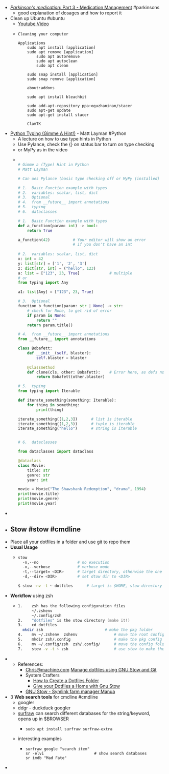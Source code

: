 - [*Parkinson's medication*: Part 3 - Medication Management](https://youtu.be/uFkTFb73GTw?si=p4j3R6znIueL_U_m) #parkinsons
	- good explanation of dosages and how to report it
- Clean up Ubuntu #ubuntu
	- [Youtube Video]({{https://www.youtube.com/watch?v=GfGbFFQQYFc)
	- ```
	  Cleaning your computer
	  
	  Applications
	      sudo apt install [application]
	      sudo apt remove [application]
	          sudo apt autoremove
	          sudo apt autoclean
	          sudo apt clean
	  
	      sudo snap install [application]
	      sudo snap remove [application]
	  
	      about:addons
	  
	      sudo apt install bleachbit
	      
	      sudo add-apt-repository ppa:oguzhaninan/stacer
	      sudo apt-get update
	      sudo apt-get install stacer
	  
	      ClamTK
	  ```
- [Python Typing (Gimme A Hint!)](https://www.youtube.com/watch?v=E2d-tMRFDN8&t=3444s) - Matt Layman #Python
	- A lecture on how to use type hints in Python
	- Use Pylance, check the {} on status bar to turn on type checking
	- or MyPy as in the video
	- ```python
	  
	  # Gimme a (Type) Hint in Python
	  # Matt Layman
	  
	  # Can ues Pylance (basic type checking off or MyPy (installed)
	  
	  # 1.  Basic Function example with types
	  # 2.  variables: scalar, list, dict
	  # 3.  Optional
	  # 4.  from __future__ import annotations
	  # 5.  typing
	  # 6.  dataclasses 
	  
	  # 1.  Basic Function example with types
	  def a_function(param: int) -> bool:
	      return True 
	  
	  a_function(42)          # Your editor will show an error
	                          # if you don't have an int
	                          
	  # 2.  variables: scalar, list, dict
	  x: int = 42
	  y: list[str] = ['1', '2', '3']
	  z: dict[str, int] = ("hello", 123)
	  a: list = ["123", 23, True]             # multiple
	  # or
	  from typing import Any
	  
	  a1: list[Any] = ["123", 23, True]
	  
	  # 3.  Optional
	  function b_function(param: str | None) -> str:
	      # check for None, to get rid of error
	      if param is None:
	          return ""
	      return param.title()
	  
	  # 4.  from __future__ import annotations
	  from __future__ import annotations
	  
	  class Bobafett:
	      def __init__(self, blaster):
	          self.blaster = blaster
	      
	      @classmethod
	      def clone(cls, other: Bobafett):    # Error here, as defs not completed
	          return Bobafett(other.blaster)
	  
	  # 5.  typing
	  from typing import Iterable
	  
	  def iterate_something(something: Iterable):
	      for thing in something:
	          print(thing)
	  
	  iterate_something([1,2,3])      # list is iterable
	  iterate_something((1,2,3))      # tuple is iterable
	  iterate_something("hello")      # string is iterable
	  
	  
	  # 6.  dataclasses 
	  
	  from dataclasses import dataclass
	  
	  @dataclass
	  class Movie:
	      title: str
	      genre: str
	      year: int 
	  
	  movie = Movie("The Shawshank Redemption", "drama", 1994)
	  print(movie.title)
	  print(movie.genre)
	  print(movie.year)
	  
	  ```
-
- ## Stow #stow #cmdline
- Place all your dotfiles in a folder and use git to repo them
- **Usual Usage**
	- ```zsh
	  stow
	  	-n,--no					# no execution
	  	-v,--verbose			# verbose mode
	  	-t,--target= <DIR>		# target directory, otherwise the one above this folder
	  	-d,--dir= <DIR>			# set dtow dir to <DIR>
	  
	  $ stow -nv -t ~ dotfiles		# target is $HOME, stow directory is dotfile
	  ```
- **Workflow** using zsh
	- ```zsh
	  1.	zsh has the following configuration files
	  		~/.zshenv
	  		~/.config/zsh
	  2.	"dotfiles" is the stow directory (make it!)
	  3.	cd dotfiles
	  	mkdir zsh 							# make the pkg folder
	  4.	mv ~/.zshenv  zshenv				# move the root config files
	  5.	mkdir zsh/.config 					# make the pkg config folder like $HOME
	  6.	mv ~/.config/zsh  zsh/.config/		# move the config folder(s) over
	  7.	stow -v -t ~ zsh 					# use stow to make the links
	  ```
-
	- References:
		- Chris@machine.com [Manage dotfiles using GNU Stow and Git](https://www.youtube.com/watch?v=90xMTKml9O0)
		- System Crafters
			- [How to Create a Dotfiles Folder](https://youtu.be/gibqkbdVbeY?si=HjuP27n-kYUNnqC1)
			- [Give your Dotfiles a Home with Gnu Stow](https://www.youtube.com/watch?v=CxAT1u8G7is)
		- [GNU Stow - Symlink farm manager Manua](https://www.gnu.org/software/stow/manual/stow.html)
- 3 **Web search tools** for cmdline #cmdline
	- googler
	- ddgr - duckduck googler
	- [surfraw](https://gitlab.com/surfraw/Surfraw)
	  can search different databases for the string/keyword, opens up in $BROWSER
		- ```
		  sudo apt install surfraw surfraw-extra		
		  ```
	- interesting examples
		- ```
		  surfraw google "search item"
		  sr -elvi						# show search databases
		  sr imdb "Mad Fate"
		  ```
-